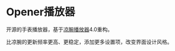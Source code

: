 # Opener播放器
开源的手表播放器，基于[凉腕播放器](https://github.com/Lscyzq/com.aliangmaker.media)4.0重构。

比凉腕的更新频率更高、更稳定，添加更多设置项，改变界面设计风格。

